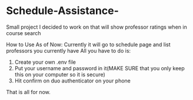 # Schedule-Assistance-
Small project I decided to work on that will show professor ratings when in course search

How to Use As of Now:
Currently it will go to schedule page and list professors you currently have
All you have to do is:
1. Create your own .env file
2. Put your username and password in it(MAKE SURE that you only keep this on your computer so it is secure)
3. Hit confirm on duo authenticator on your phone

That is all for now.
